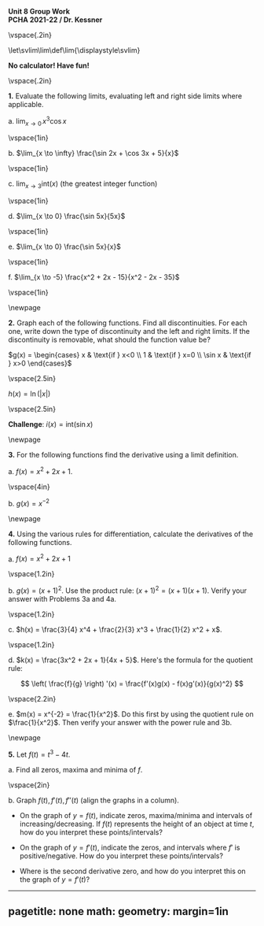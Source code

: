 __Unit 8 Group Work__  
__PCHA 2021-22 / Dr. Kessner__  

\vspace{.2in}

\let\svlim\lim\def\lim{\displaystyle\svlim}

__No calculator!  Have fun!__

\vspace{.2in}

__1.__ Evaluate the following limits, evaluating left and right side limits
where applicable.

a. $\lim_{x \to 0} \, x^3 \cos x$

\vspace{1in}

b. $\lim_{x \to \infty} \frac{\sin 2x + \cos 3x + 5}{x}$

\vspace{1in}

c. $\lim_{x \to 3} \text{int}(x)$ (the greatest integer function)

\vspace{1in}

d. $\lim_{x \to 0} \frac{\sin 5x}{5x}$

\vspace{1in}

e. $\lim_{x \to 0} \frac{\sin 5x}{x}$

\vspace{1in}

f. $\lim_{x \to -5} \frac{x^2 + 2x - 15}{x^2 - 2x - 35}$

\vspace{1in}

\newpage

__2.__  Graph each of the following functions.  Find all discontinuities.  For
each one, write down the type of discontinuity and the left and right limits.
If the discontinuity is removable, what should the function value be?

$g(x) =
\begin{cases}
    x & \text{if } x<0 \\
    1   & \text{if } x=0 \\
    \sin x & \text{if } x>0
\end{cases}$

\vspace{2.5in}

$h(x) = \ln (|x|)$

\vspace{2.5in}

__Challenge__: $i(x)=\text{int}(\sin x)$ 

\newpage

__3.__  For the following functions find the derivative using a limit definition.

a. $f(x) = x^2 + 2x + 1$.  

\vspace{4in}

b. $g(x) = x^{-2}$

\newpage

__4.__ Using the various rules for differentiation, calculate the derivatives
of the following functions.

a. $f(x) = x^2 + 2x + 1$

\vspace{1.2in}

b. $g(x) = (x+1)^2$.  Use the product rule:  $(x+1)^2 = (x+1)(x+1)$.  Verify
your answer with Problems 3a and 4a.

\vspace{1.2in}

c. $h(x) = \frac{3}{4} x^4 + \frac{2}{3} x^3 + \frac{1}{2} x^2 + x$.

\vspace{1.2in}

d. $k(x) = \frac{3x^2 + 2x + 1}{4x + 5}$.  Here's the formula for the quotient rule:

$$ \left( \frac{f}{g} \right) '(x) = \frac{f'(x)g(x) - f(x)g'(x)}{g(x)^2} $$

\vspace{2.2in}

e. $m(x) = x^{-2} = \frac{1}{x^2}$.   Do this first by using the quotient rule
on $\frac{1}{x^2}$.  Then verify your answer with the power rule and 3b.

\newpage

__5.__ Let $f(t) = t^3 - 4t$.  

a. Find all zeros, maxima and minima of $f$.

\vspace{2in}

b. Graph $f(t), f'(t), f''(t)$ (align the graphs in a column).  

* On the graph of $y=f(t)$, indicate zeros, maxima/minima and intervals of
  increasing/decreasing.  If $f(t)$ represents the height of an object at time
  $t$, how do you interpret these points/intervals?

* On the graph of $y=f'(t)$, indicate the zeros, and intervals where $f'$ is
  positive/negative.  How do you interpret these points/intervals?  

* Where is the second derivative zero, and how do you interpret this on the
  graph of $y=f'(t)$?


---
pagetitle: none
math: <script src="https://cdnjs.cloudflare.com/ajax/libs/mathjax/2.7.1/MathJax.js?config=TeX-AMS_CHTML-full" type="text/javascript"></script>
geometry: margin=1in
---


